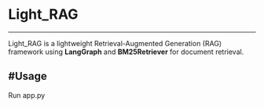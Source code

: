 # Light_RAG
-----------
Light_RAG is a lightweight Retrieval-Augmented Generation (RAG) framework using **LangGraph** and **BM25Retriever** for document retrieval.


#Usage
------
Run app.py
